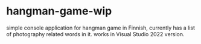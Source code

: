 # hangman-game-wip
simple console application for hangman game in Finnish, currently has a list of photography related words in it. works in Visual Studio 2022 version.

